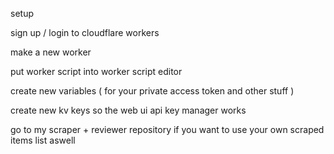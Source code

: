 setup

sign up / login to cloudflare workers

make a new worker

put worker script into worker script editor

create new variables ( for your private access token and other stuff )

create new kv keys so the web ui api key manager works

go to my scraper + reviewer repository if you want to use your own scraped items list aswell
